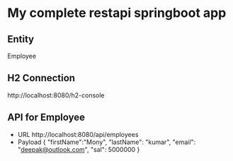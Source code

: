 # My complete restapi springboot app

## Entity
Employee

## H2 Connection
http://localhost:8080/h2-console


## API for Employee
- URL http://localhost:8080/api/employees
- Payload
{
    "firstName":"Mony",
    "lastName": "kumar",
    "email": "deepak@outlook.com",
    "sal": 5000000
}